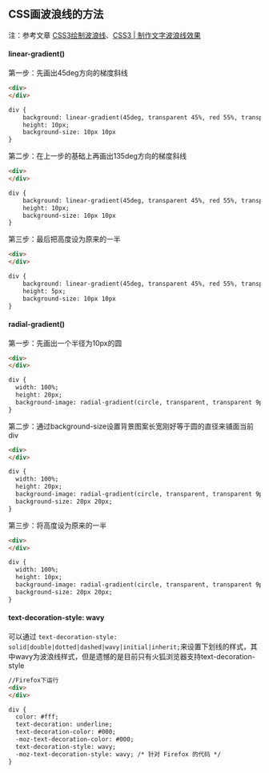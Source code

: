 ## CSS画波浪线的方法

注：参考文章 [CSS3绘制波浪线](http://oddjohn.github.io/blog/css3-wavy-line/)、[CSS3 | 制作文字波浪线效果](http://www.jianshu.com/p/8570433e3669)

#### linear-gradient()

第一步：先画出45deg方向的梯度斜线

```html
<div>  
</div>

div {
    background: linear-gradient(45deg, transparent 45%, red 55%, transparent 60%);
    height: 10px;
    background-size: 10px 10px
}
```

第二步：在上一步的基础上再画出135deg方向的梯度斜线

```html
<div>
</div>

div {
    background: linear-gradient(45deg, transparent 45%, red 55%, transparent 60%),linear-gradient(135deg, transparent 45%, red 55%, transparent 60%);
    height: 10px;
    background-size: 10px 10px  
}
```

第三步：最后把高度设为原来的一半

```html
<div>
</div>

div {
    background: linear-gradient(45deg, transparent 45%, red 55%, transparent 60%),linear-gradient(135deg, transparent 45%, red 55%, transparent 60%);
    height: 5px;
    background-size: 10px 10px  
}
```

#### radial-gradient()

第一步：先画出一个半径为10px的圆

```html
<div>
</div>

div {
  width: 100%;
  height: 20px;
  background-image: radial-gradient(circle, transparent, transparent 9px, orange 10px, orange 10px, transparent 10px, transparent);
}
```

第二步：通过background-size设置背景图案长宽刚好等于圆的直径来铺面当前div

```html
<div>
</div>

div {
  width: 100%;
  height: 20px;
  background-image: radial-gradient(circle, transparent, transparent 9px, orange 10px, orange 10px, transparent 10px, transparent);
  background-size: 20px 20px;
}
```

第三步：将高度设为原来的一半

```html
<div>
</div>

div {
  width: 100%;
  height: 10px;
  background-image: radial-gradient(circle, transparent, transparent 9px, orange 10px, orange 10px, transparent 10px, transparent);
  background-size: 20px 20px;
}
```

#### text-decoration-style: wavy

可以通过	`text-decoration-style: solid|double|dotted|dashed|wavy|initial|inherit;`来设置下划线的样式，其中wavy为波浪线样式，但是遗憾的是目前只有火狐浏览器支持text-decoration-style

```html
//Firefox下运行
<div>
</div>

div {
  color: #fff;
  text-decoration: underline; 
  text-decoration-color: #000;
  -moz-text-decoration-color: #000;
  text-decoration-style: wavy; 
  -moz-text-decoration-style: wavy; /* 针对 Firefox 的代码 */
}
```

